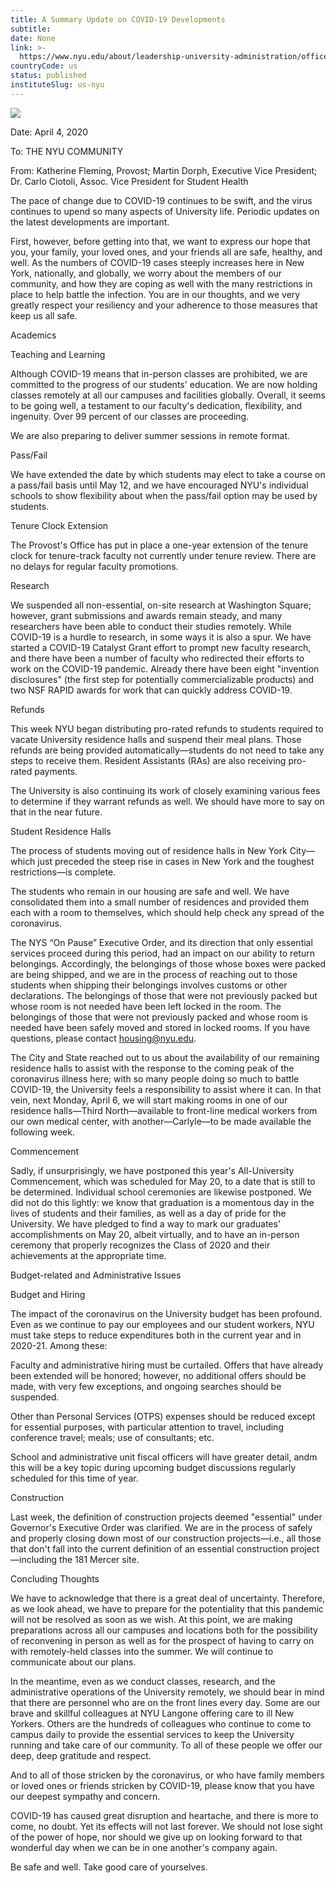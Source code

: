 ```yaml
---
title: A Summary Update on COVID-19 Developments
subtitle: 
date: None
link: >-
  https://www.nyu.edu/about/leadership-university-administration/office-of-the-president/office-of-the-provost/provostial-communications/a-summary-update-on-covid19-developments.html
countryCode: us
status: published
instituteSlug: us-nyu
---
```

![](http://www.nyu.edu/content/nyu/en/about/leadership-university-administration/office-of-the-president/office-of-the-provost/provostial-communications/a-summary-update-on-covid19-developments/jcr:content/image.img.480.high.jpg)

Date: April 4, 2020

To: THE NYU COMMUNITY

From: Katherine Fleming, Provost; Martin Dorph, Executive Vice President; Dr. Carlo Ciotoli, Assoc. Vice President for Student Health



The pace of change due to COVID-19 continues to be swift, and the virus continues to upend so many aspects of University life. Periodic updates on the latest developments are important.

First, however, before getting into that, we want to express our hope that you, your family, your loved ones, and your friends all are safe, healthy, and well. As the numbers of COVID-19 cases steeply increases here in New York, nationally, and globally, we worry about the members of our community, and how they are coping as well with the many restrictions in place to help battle the infection. You are in our thoughts, and we very greatly respect your resiliency and your adherence to those measures that keep us all safe.

Academics

Teaching and Learning

Although COVID-19 means that in-person classes are prohibited, we are committed to the progress of our students' education. We are now holding classes remotely at all our campuses and facilities globally. Overall, it seems to be going well, a testament to our faculty's dedication, flexibility, and ingenuity. Over 99 percent of our classes are proceeding.

We are also preparing to deliver summer sessions in remote format.

Pass/Fail

We have extended the date by which students may elect to take a course on a pass/fail basis until May 12, and we have encouraged NYU's individual schools to show flexibility about when the pass/fail option may be used by students.

Tenure Clock Extension

The Provost's Office has put in place a one-year extension of the tenure clock for tenure-track faculty not currently under tenure review. There are no delays for regular faculty promotions.

Research

We suspended all non-essential, on-site research at Washington Square; however, grant submissions and awards remain steady, and many researchers have been able to conduct their studies remotely. While COVID-19 is a hurdle to research, in some ways it is also a spur. We have started a COVID-19 Catalyst Grant effort to prompt new faculty research, and there have been a number of faculty who redirected their efforts to work on the COVID-19 pandemic. Already there have been eight "invention disclosures" (the first step for potentially commercializable products) and two NSF RAPID awards for work that can quickly address COVID-19.



Refunds

This week NYU began distributing pro-rated refunds to students required to vacate University residence halls and suspend their meal plans. Those refunds are being provided automatically—students do not need to take any steps to receive them. Resident Assistants (RAs) are also receiving pro-rated payments.

The University is also continuing its work of closely examining various fees to determine if they warrant refunds as well. We should have more to say on that in the near future.

Student Residence Halls

The process of students moving out of residence halls in New York City—which just preceded the steep rise in cases in New York and the toughest restrictions—is complete.

The students who remain in our housing are safe and well. We have consolidated them into a small number of residences and provided them each with a room to themselves, which should help check any spread of the coronavirus.

The NYS “On Pause” Executive Order, and its direction that only essential services proceed during this period, had an impact on our ability to return belongings. Accordingly, the belongings of those whose boxes were packed are being shipped, and we are in the process of reaching out to those students when shipping their belongings involves customs or other declarations. The belongings of those that were not previously packed but whose room is not needed have been left locked in the room. The belongings of those that were not previously packed and whose room is needed have been safely moved and stored in locked rooms. If you have questions, please contact housing@nyu.edu.

The City and State reached out to us about the availability of our remaining residence halls to assist with the response to the coming peak of the coronavirus illness here; with so many people doing so much to battle COVID-19, the University feels a responsibility to assist where it can. In that vein, next Monday, April 6, we will start making rooms in one of our residence halls—Third North—available to front-line medical workers from our own medical center, with another—Carlyle—to be made available the following week.

Commencement

Sadly, if unsurprisingly, we have postponed this year's All-University Commencement, which was scheduled for May 20, to a date that is still to be determined. Individual school ceremonies are likewise postponed. We did not do this lightly: we know that graduation is a momentous day in the lives of students and their families, as well as a day of pride for the University. We have pledged to find a way to mark our graduates' accomplishments on May 20, albeit virtually, and to have an in-person ceremony that properly recognizes the Class of 2020 and their achievements at the appropriate time.

Budget-related and Administrative Issues

Budget and Hiring

The impact of the coronavirus on the University budget has been profound. Even as we continue to pay our employees and our student workers, NYU must take steps to reduce expenditures both in the current year and in 2020-21. Among these:

Faculty and administrative hiring must be curtailed. Offers that have already been extended will be honored; however, no additional offers should be made, with very few exceptions, and ongoing searches should be suspended.

Other than Personal Services (OTPS) expenses should be reduced except for essential purposes, with particular attention to travel, including conference travel; meals; use of consultants; etc.

School and administrative unit fiscal officers will have greater detail, andm this will be a key topic during upcoming budget discussions regularly scheduled for this time of year.

Construction

Last week, the definition of construction projects deemed "essential" under Governor's Executive Order was clarified. We are in the process of safely and properly closing down most of our construction projects—i.e., all those that don't fall into the current definition of an essential construction project—including the 181 Mercer site.



Concluding Thoughts

We have to acknowledge that there is a great deal of uncertainty. Therefore, as we look ahead, we have to prepare for the potentiality that this pandemic will not be resolved as soon as we wish. At this point, we are making preparations across all our campuses and locations both for the possibility of reconvening in person as well as for the prospect of having to carry on with remotely-held classes into the summer. We will continue to communicate about our plans.

In the meantime, even as we conduct classes, research, and the administrative operations of the University remotely, we should bear in mind that there are personnel who are on the front lines every day. Some are our brave and skillful colleagues at NYU Langone offering care to ill New Yorkers. Others are the hundreds of colleagues who continue to come to campus daily to provide the essential services to keep the University running and take care of our community. To all of these people we offer our deep, deep gratitude and respect.

And to all of those stricken by the coronavirus, or who have family members or loved ones or friends stricken by COVID-19, please know that you have our deepest sympathy and concern.

COVID-19 has caused great disruption and heartache, and there is more to come, no doubt. Yet its effects will not last forever. We should not lose sight of the power of hope, nor should we give up on looking forward to that wonderful day when we can be in one another's company again.

Be safe and well. Take good care of yourselves.

